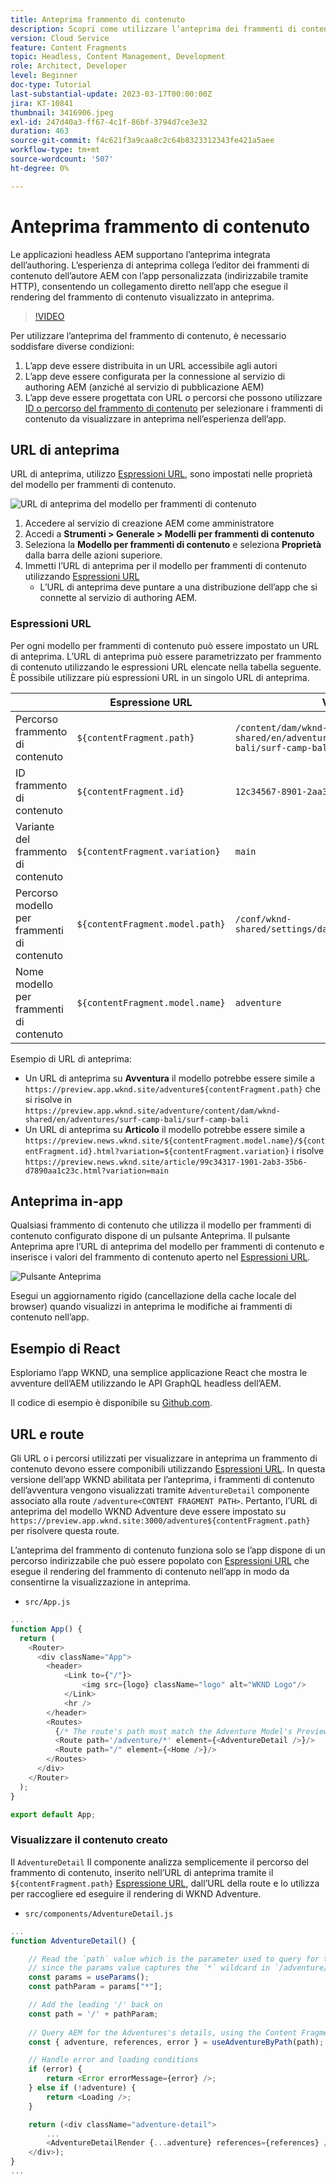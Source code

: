 ```yaml
---
title: Anteprima frammento di contenuto
description: Scopri come utilizzare l’anteprima dei frammenti di contenuto per tutti gli autori per vedere rapidamente in che modo le modifiche al contenuto influiscono sulle esperienze AEM headless.
version: Cloud Service
feature: Content Fragments
topic: Headless, Content Management, Development
role: Architect, Developer
level: Beginner
doc-type: Tutorial
last-substantial-update: 2023-03-17T00:00:00Z
jira: KT-10841
thumbnail: 3416906.jpeg
exl-id: 247d40a3-ff67-4c1f-86bf-3794d7ce3e32
duration: 463
source-git-commit: f4c621f3a9caa8c2c64b8323312343fe421a5aee
workflow-type: tm+mt
source-wordcount: '507'
ht-degree: 0%

---
```


# Anteprima frammento di contenuto

Le applicazioni headless AEM supportano l’anteprima integrata dell’authoring. L’esperienza di anteprima collega l’editor dei frammenti di contenuto dell’autore AEM con l’app personalizzata (indirizzabile tramite HTTP), consentendo un collegamento diretto nell’app che esegue il rendering del frammento di contenuto visualizzato in anteprima.

>[!VIDEO](https://video.tv.adobe.com/v/3416906?quality=12&learn=on)

Per utilizzare l’anteprima del frammento di contenuto, è necessario soddisfare diverse condizioni:

1. L’app deve essere distribuita in un URL accessibile agli autori
1. L’app deve essere configurata per la connessione al servizio di authoring AEM (anziché al servizio di pubblicazione AEM)
1. L’app deve essere progettata con URL o percorsi che possono utilizzare [ID o percorso del frammento di contenuto](#url-expressions) per selezionare i frammenti di contenuto da visualizzare in anteprima nell’esperienza dell’app.

## URL di anteprima

URL di anteprima, utilizzo [Espressioni URL](#url-expressions), sono impostati nelle proprietà del modello per frammenti di contenuto.

![URL di anteprima del modello per frammenti di contenuto](./assets/preview/cf-model-preview-url.png)

1. Accedere al servizio di creazione AEM come amministratore
1. Accedi a __Strumenti > Generale > Modelli per frammenti di contenuto__
1. Seleziona la __Modello per frammenti di contenuto__ e seleziona __Proprietà__ dalla barra delle azioni superiore.
1. Immetti l’URL di anteprima per il modello per frammenti di contenuto utilizzando [Espressioni URL](#url-expressions)
   + L’URL di anteprima deve puntare a una distribuzione dell’app che si connette al servizio di authoring AEM.

### Espressioni URL

Per ogni modello per frammenti di contenuto può essere impostato un URL di anteprima. L’URL di anteprima può essere parametrizzato per frammento di contenuto utilizzando le espressioni URL elencate nella tabella seguente. È possibile utilizzare più espressioni URL in un singolo URL di anteprima.

|                                         | Espressione URL | Valore |
| --------------------------------------- | ----------------------------------- | ----------- |
| Percorso frammento di contenuto | `${contentFragment.path}` | `/content/dam/wknd-shared/en/adventures/surf-camp-bali/surf-camp-bali` |
| ID frammento di contenuto | `${contentFragment.id}` | `12c34567-8901-2aa3-45b6-d7890aa1c23c` |
| Variante del frammento di contenuto | `${contentFragment.variation}` | `main` |
| Percorso modello per frammenti di contenuto | `${contentFragment.model.path}` | `/conf/wknd-shared/settings/dam/cfm/models/adventure` |
| Nome modello per frammenti di contenuto | `${contentFragment.model.name}` | `adventure` |

Esempio di URL di anteprima:

+ Un URL di anteprima su __Avventura__ il modello potrebbe essere simile a `https://preview.app.wknd.site/adventure${contentFragment.path}` che si risolve in `https://preview.app.wknd.site/adventure/content/dam/wknd-shared/en/adventures/surf-camp-bali/surf-camp-bali`
+ Un URL di anteprima su __Articolo__ il modello potrebbe essere simile a `https://preview.news.wknd.site/${contentFragment.model.name}/${contentFragment.id}.html?variation=${contentFragment.variation}` i risolve `https://preview.news.wknd.site/article/99c34317-1901-2ab3-35b6-d7890aa1c23c.html?variation=main`

## Anteprima in-app

Qualsiasi frammento di contenuto che utilizza il modello per frammenti di contenuto configurato dispone di un pulsante Anteprima. Il pulsante Anteprima apre l’URL di anteprima del modello per frammenti di contenuto e inserisce i valori del frammento di contenuto aperto nel [Espressioni URL](#url-expressions).

![Pulsante Anteprima](./assets/preview/preview-button.png)

Esegui un aggiornamento rigido (cancellazione della cache locale del browser) quando visualizzi in anteprima le modifiche ai frammenti di contenuto nell’app.

## Esempio di React

Esploriamo l’app WKND, una semplice applicazione React che mostra le avventure dell’AEM utilizzando le API GraphQL headless dell’AEM.

Il codice di esempio è disponibile su [Github.com](https://github.com/adobe/aem-guides-wknd-graphql/tree/main/preview-tutorial).

## URL e route

Gli URL o i percorsi utilizzati per visualizzare in anteprima un frammento di contenuto devono essere componibili utilizzando [Espressioni URL](#url-expressions). In questa versione dell’app WKND abilitata per l’anteprima, i frammenti di contenuto dell’avventura vengono visualizzati tramite `AdventureDetail` componente associato alla route `/adventure<CONTENT FRAGMENT PATH>`. Pertanto, l’URL di anteprima del modello WKND Adventure deve essere impostato su `https://preview.app.wknd.site:3000/adventure${contentFragment.path}` per risolvere questa route.

L’anteprima del frammento di contenuto funziona solo se l’app dispone di un percorso indirizzabile che può essere popolato con [Espressioni URL](#url-expressions) che esegue il rendering del frammento di contenuto nell’app in modo da consentirne la visualizzazione in anteprima.

+ `src/App.js`

```javascript
...
function App() {
  return (
    <Router>
      <div className="App">
        <header>
            <Link to={"/"}>
                <img src={logo} className="logo" alt="WKND Logo"/>
            </Link>        
            <hr />
        </header>
        <Routes>
          {/* The route's path must match the Adventure Model's Preview URL expression. In React since the path has `/` you must use wildcards to match instead of the usual `:path` */}
          <Route path='/adventure/*' element={<AdventureDetail />}/>
          <Route path="/" element={<Home />}/>
        </Routes>
      </div>
    </Router>
  );
}

export default App;
```

### Visualizzare il contenuto creato

Il `AdventureDetail` Il componente analizza semplicemente il percorso del frammento di contenuto, inserito nell’URL di anteprima tramite il `${contentFragment.path}` [Espressione URL](#url-expressions), dall’URL della route e lo utilizza per raccogliere ed eseguire il rendering di WKND Adventure.

+ `src/components/AdventureDetail.js`

```javascript
...
function AdventureDetail() {

    // Read the `path` value which is the parameter used to query for the adventure's details
    // since the params value captures the `*` wildcard in `/adventure/*`, or everything after the first `/` in the Content Fragment path.
    const params = useParams();
    const pathParam = params["*"];

    // Add the leading '/' back on 
    const path = '/' + pathParam;
    
    // Query AEM for the Adventures's details, using the Content Fragment's `path`
    const { adventure, references, error } = useAdventureByPath(path);

    // Handle error and loading conditions
    if (error) {
        return <Error errorMessage={error} />;
    } else if (!adventure) {
        return <Loading />;
    }

    return (<div className="adventure-detail">
        ...
        <AdventureDetailRender {...adventure} references={references} />
    </div>);
}
...
```
